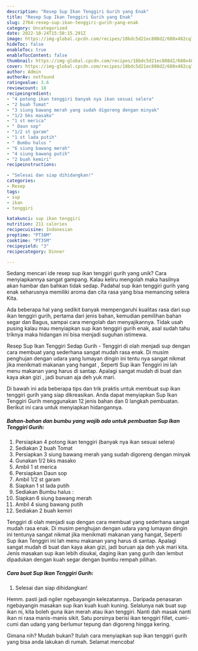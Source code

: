 ```yaml
---
description: "Resep Sup Ikan Tenggiri Gurih yang Enak"
title: "Resep Sup Ikan Tenggiri Gurih yang Enak"
slug: 2764-resep-sup-ikan-tenggiri-gurih-yang-enak
category: Uncategorized
date: 2022-10-24T15:50:15.291Z
image: https://img-global.cpcdn.com/recipes/18bdc5d21ec808d2/680x482cq70/sup-ikan-tenggiri-gurih-foto-resep-utama.jpg
hideToc: false
enableToc: true
enableTocContent: false
thumbnail: https://img-global.cpcdn.com/recipes/18bdc5d21ec808d2/680x482cq70/sup-ikan-tenggiri-gurih-foto-resep-utama.jpg
cover: https://img-global.cpcdn.com/recipes/18bdc5d21ec808d2/680x482cq70/sup-ikan-tenggiri-gurih-foto-resep-utama.jpg
author: Admin
authorAv: notfound
ratingvalue: 3.6
reviewcount: 18
recipeingredient:
- "4 potong ikan tenggiri banyak nya ikan sesuai selera"
- "2 buah Tomat"
- "3 siung bawang merah yang sudah digoreng dengan minyak"
- "1/2 bks masako"
- "1 st merica"
- " Daun sop"
- "1/2 st garam"
- "1 st lada putih"
- " Bumbu halus "
- "6 siung bawang merah"
- "4 siung bawang putih"
- "2 buah kemiri"
recipeinstructions:

- "Selesai dan siap dihidangkan!"
categories:
- Resep
tags:
- sup
- ikan
- tenggiri

katakunci: sup ikan tenggiri 
nutrition: 211 calories
recipecuisine: Indonesian
preptime: "PT38M"
cooktime: "PT35M"
recipeyield: "3"
recipecategory: Dinner

---
```





Sedang mencari ide resep sup ikan tenggiri gurih yang unik? Cara menyiapkannya sangat gampang. Kalau keliru mengolah maka hasilnya akan hambar dan bahkan tidak sedap. Padahal sup ikan tenggiri gurih yang enak seharusnya memiliki aroma dan cita rasa yang bisa memancing selera Kita.





Ada beberapa hal yang sedikit banyak mempengaruhi kualitas rasa dari sup ikan tenggiri gurih, pertama dari jenis bahan, kemudian pemilihan bahan segar dan Bagus, sampai cara mengolah dan menyajikannya. Tidak usah pusing kalau mau menyiapkan sup ikan tenggiri gurih enak,      asal sudah tahu triknya maka hidangan ini bisa menjadi suguhan istimewa.














Resep Sup Ikan Tenggiri Sedap Gurih - Tenggiri di olah menjadi sup dengan cara membuat yang sederhana sangat mudah rasa enak. Di musim penghujan dengan udara yang lumayan dingin ini tentu nya sangat nikmat jika menikmati makanan yang hangat , Seperti Sup ikan Tenggiri ini lah menu makanan yang harus di santap. Apalagi sangat mudah di buat dan kaya akan gizi , jadi buruan aja deh yuk mari.






Di bawah ini ada beberapa tips dan trik praktis untuk membuat sup ikan tenggiri gurih yang siap dikreasikan. Anda dapat menyiapkan Sup Ikan Tenggiri Gurih menggunakan 12 jenis bahan dan 0 langkah pembuatan. Berikut ini cara untuk menyiapkan hidangannya.

<!--inarticleads1-->

##### Bahan-bahan dan bumbu yang wajib ada untuk pembuatan Sup Ikan Tenggiri Gurih:

1. Persiapkan 4 potong ikan tenggiri (banyak nya ikan sesuai selera)
1. Sediakan 2 buah Tomat
1. Persiapkan 3 siung bawang merah yang sudah digoreng dengan minyak
1. Gunakan 1/2 bks masako
1. Ambil 1 st merica
1. Persiapkan  Daun sop
1. Ambil 1/2 st garam
1. Siapkan 1 st lada putih
1. Sediakan  Bumbu halus :
1. Siapkan 6 siung bawang merah
1. Ambil 4 siung bawang putih
1. Sediakan 2 buah kemiri


Tenggiri di olah menjadi sup dengan cara membuat yang sederhana sangat mudah rasa enak. Di musim penghujan dengan udara yang lumayan dingin ini tentunya sangat nikmat jika menikmati makanan yang hangat, Seperti Sup ikan Tenggiri ini lah menu makanan yang harus di santap. Apalagi sangat mudah di buat dan kaya akan gizi, jadi buruan aja deh yuk mari kita. Jenis masakan sup ikan lebih disukai, daging ikan yang gurih dan lembut dipadukan dengan kuah segar dengan bumbu rempah pilihan. 

<!--inarticleads2-->

##### Cara buat Sup Ikan Tenggiri Gurih:


1. Selesai dan siap dihidangkan!

Hemm. pasti jadi ngiler ngebayangin kelezatannya.. Daripada penasaran ngebayangin masakan sup ikan kuah kuah kuning. Selalunya nak buat sup ikan ni, kita boleh guna ikan merah atau ikan tenggiri. Nanti dah masak nanti ikan ni rasa manis-manis sikit. Satu porsinya berisi ikan tenggiri fillet, cumi-cumi dan udang yang berlumur tepung dan digoreng hingga kering. 

Gimana nih? Mudah bukan? Itulah cara menyiapkan sup ikan tenggiri gurih yang bisa anda lakukan di rumah. Selamat mencoba!
